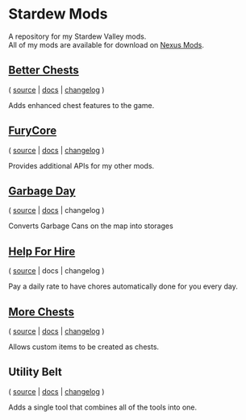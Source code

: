﻿# Stardew Mods

A repository for my Stardew Valley mods.  
All of my mods are available for download on [Nexus Mods](https://www.nexusmods.com/users/1643034?tab=user+files&BH=0).

## [Better Chests](https://www.nexusmods.com/stardewvalley/mods/9791)

( [source](BetterChests)
| [docs](BetterChests/README.md)
| [changelog](BetterChests/CHANGELOG.md) )

Adds enhanced chest features to the game.

## [FuryCore](https://www.nexusmods.com/stardewvalley/mods/10696)

( [source](FuryCore)
| [docs](FuryCore/README.md)
| [changelog](FuryCore/CHANGELOG.md) )

Provides additional APIs for my other mods.

## [Garbage Day](https://www.nexusmods.com/stardewvalley/mods/8204)

( [source](GarbageDay)
| [docs](GarbageDay/README.md)
| changelog )

Converts Garbage Cans on the map into storages

## [Help For Hire](https://www.nexusmods.com/stardewvalley/mods/5316)

( [source](HelpForHire)
| docs | changelog )

Pay a daily rate to have chores automatically done for you every day.

## [More Chests](https://www.nexusmods.com/stardewvalley/mods/9790)

( [source](MoreChests)
| [docs](MoreChests/README.md)
| [changelog](MoreChests/CHANGELOG.md) )

Allows custom items to be created as chests.

## Utility Belt

( [source](UtilityBelt)
| [docs](UtilityBelt/README.md)
| [changelog](UtilityBelt/CHANGELOG.md) )

Adds a single tool that combines all of the tools into one.
